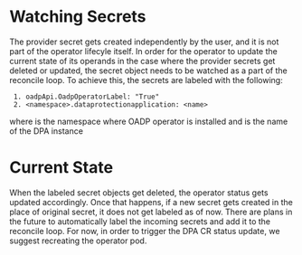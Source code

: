 # Watching Secrets

The provider secret gets created independently by the user, and it is not part of the operator lifecyle itself. In order for the operator to update the current state of its operands in the case where the provider secrets get deleted or updated, the secret object needs to be watched as a part of the reconcile loop. To achieve this, the secrets are labeled with the following:

```
 1. oadpApi.OadpOperatorLabel: "True"
 2. <namespace>.dataprotectionapplication: <name>
```

where <namespace> is the namespace where OADP operator is installed and <name> is the name of the DPA instance

# Current State

When the labeled secret objects get deleted, the operator status gets updated accordingly. Once that happens, if a new secret gets created in the place of original secret, it does not get labeled as of now. There are plans in the future to automatically label the incoming secrets and add it to the reconcile loop. For now, in order to trigger the DPA CR status update, we suggest recreating the operator pod.
